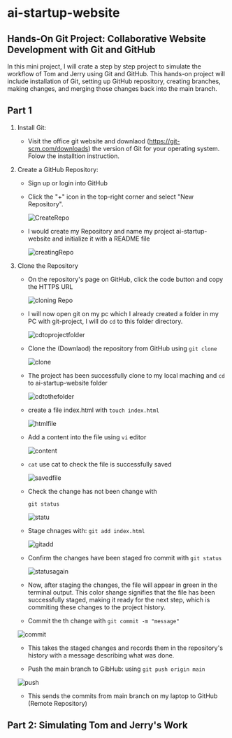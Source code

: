 # ai-startup-website
## Hands-On Git Project: Collaborative Website Development with Git and GitHub

In this mini project, I will crate a step by step project to simulate the workflow of Tom and Jerry using Git and GitHub. This hands-on project will include installation of Git, setting up GitHub repository, creating branches, making changes, and merging those changes back into the main branch. 

## Part 1

1. Install Git: 

   - Visit the office git website and downlaod (https://git-scm.com/downloads) the version of Git for your operating system. Folow the installtion instruction. 
2. Create a GitHub Repository:

    - Sign up or login into GitHub
    - Click the "+" icon in the top-right corner and select "New Repository".
 
       ![CreateRepo](./img/1.createRepo.png)
   

     - I would create my Repository and name my project ai-startup-website and initialize it with a README file

         ![creatingRepo](./img/2.creatingRepo.png)
        

3. Clone the Repository
   
    - On the repository's page on GitHub, click the code button and copy the HTTPS URL

       ![cloning Repo](./img/3.cloningRepo.png)
    
    - I will now open git on my pc which I already created a folder in my PC with git-project, I will do `cd` to this folder directory.

       ![cdtoprojectfolder](./img/4.cdtoGitProject.png)
    - Clone the (Downlaod) the repository from GitHub using `git clone` 
  
       ![clone](./img/5.ProjectClone.png)

    - The project has been successfully clone to my local maching and `cd` to ai-startup-website folder

        ![cdtothefolder](./img/6.cd-to-ai-project.png)

     - create a file index.html with `touch index.html`
  
         ![htmlfile](./img/7.index-htmlfile-created.png)

     - Add a content into the file using `vi` editor

       ![content](./img/8.html-content-created.png)


     - `cat` use cat to check the file is successfully saved

       ![savedfile](./img/9.cat-to-check-the-content.png)

    - Check the change has not been change with 
  
      `git status`

      ![statu](./img/10.git-status.png)

     - Stage chnages with: `git add index.html`

       ![gitadd](./img/11.gitaddindexhtml.png)

    - Confirm the changes have been staged fro commit with `git status`

        ![statusagain](./img/12.statuschangetogreen.png)

     - Now, after staging the changes, the file will appear in green in the terminal output. This color shange signifies that the file has been successfully staged, making it ready for the next step, which is commiting these changes to the project history. 

      - Commit the th change with `git commit -m "message"`
     
    ![commit](./img/13,gitcommit.png)

    - This takes the staged changes and records them in the repository's history with a message describing what was done. 

    - Push the main branch to GibHub: using `git push origin main`

     ![push](./img/14.gitpushtogithup.png)

     - This sends the commits from main branch on my laptop to GitHub (Remote Repository)

## Part 2: Simulating Tom and Jerry's Work     




